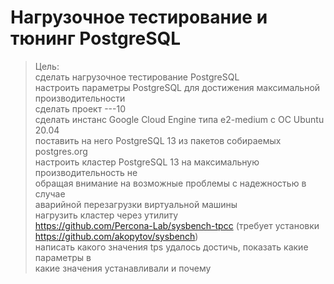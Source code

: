# Нагрузочное тестирование и тюнинг PostgreSQL

>Цель:  
>сделать нагрузочное тестирование PostgreSQL  
>настроить параметры PostgreSQL для достижения максимальной производительности  
>сделать проект ---10  
>сделать инстанс Google Cloud Engine типа e2-medium с ОС Ubuntu 20.04  
>поставить на него PostgreSQL 13 из пакетов собираемых postgres.org  
>настроить кластер PostgreSQL 13 на максимальную производительность не  
>обращая внимание на возможные проблемы с надежностью в случае  
>аварийной перезагрузки виртуальной машины  
>нагрузить кластер через утилиту  
>https://github.com/Percona-Lab/sysbench-tpcc (требует установки https://github.com/akopytov/sysbench)  
>написать какого значения tps удалось достичь, показать какие параметры в  
>какие значения устанавливали и почему  
